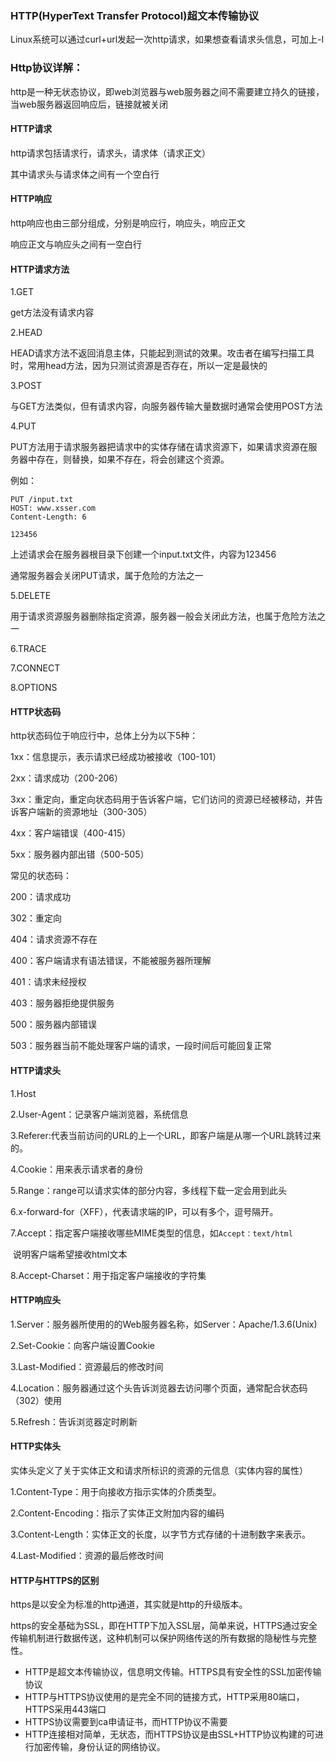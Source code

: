 ### HTTP(HyperText Transfer Protocol)超文本传输协议

Linux系统可以通过curl+url发起一次http请求，如果想查看请求头信息，可加上-I

### Http协议详解：

http是一种无状态协议，即web浏览器与web服务器之间不需要建立持久的链接，当web服务器返回响应后，链接就被关闭

#### HTTP请求

http请求包括请求行，请求头，请求体（请求正文）

其中请求头与请求体之间有一个空白行

#### HTTP响应

http响应也由三部分组成，分别是响应行，响应头，响应正文

响应正文与响应头之间有一空白行

#### HTTP请求方法

1.GET

get方法没有请求内容

2.HEAD

HEAD请求方法不返回消息主体，只能起到测试的效果。攻击者在编写扫描工具时，常用head方法，因为只测试资源是否存在，所以一定是最快的

3.POST

与GET方法类似，但有请求内容，向服务器传输大量数据时通常会使用POST方法

4.PUT

PUT方法用于请求服务器把请求中的实体存储在请求资源下，如果请求资源在服务器中存在，则替换，如果不存在，将会创建这个资源。

例如：

```
PUT	/input.txt
HOST: www.xsser.com
Content-Length: 6

123456
```

上述请求会在服务器根目录下创建一个input.txt文件，内容为123456

通常服务器会关闭PUT请求，属于危险的方法之一

5.DELETE

用于请求资源服务器删除指定资源，服务器一般会关闭此方法，也属于危险方法之一

6.TRACE

7.CONNECT

8.OPTIONS

#### HTTP状态码

http状态码位于响应行中，总体上分为以下5种：

1xx：信息提示，表示请求已经成功被接收（100-101）

2xx：请求成功（200-206）

3xx：重定向，重定向状态码用于告诉客户端，它们访问的资源已经被移动，并告诉客户端新的资源地址（300-305）

4xx：客户端错误（400-415）

5xx：服务器内部出错（500-505）

常见的状态码：

200：请求成功

302：重定向

404：请求资源不存在

400：客户端请求有语法错误，不能被服务器所理解

401：请求未经授权

403：服务器拒绝提供服务

500：服务器内部错误

503：服务器当前不能处理客户端的请求，一段时间后可能回复正常

#### HTTP请求头

1.Host

2.User-Agent：记录客户端浏览器，系统信息

3.Referer:代表当前访问的URL的上一个URL，即客户端是从哪一个URL跳转过来的。

4.Cookie：用来表示请求者的身份

5.Range：range可以请求实体的部分内容，多线程下载一定会用到此头

6.x-forward-for（XFF），代表请求端的IP，可以有多个，逗号隔开。

7.Accept：指定客户端接收哪些MIME类型的信息，如```Accept：text/html```

​	说明客户端希望接收html文本

8.Accept-Charset：用于指定客户端接收的字符集

#### HTTP响应头

1.Server：服务器所使用的的Web服务器名称，如Server：Apache/1.3.6(Unix)

2.Set-Cookie：向客户端设置Cookie

3.Last-Modified：资源最后的修改时间

4.Location：服务器通过这个头告诉浏览器去访问哪个页面，通常配合状态码（302）使用

5.Refresh：告诉浏览器定时刷新

#### HTTP实体头

实体头定义了关于实体正文和请求所标识的资源的元信息（实体内容的属性）

1.Content-Type：用于向接收方指示实体的介质类型。

2.Content-Encoding：指示了实体正文附加内容的编码

3.Content-Length：实体正文的长度，以字节方式存储的十进制数字来表示。

4.Last-Modified：资源的最后修改时间

#### HTTP与HTTPS的区别

https是以安全为标准的http通道，其实就是http的升级版本。

https的安全基础为SSL，即在HTTP下加入SSL层，简单来说，HTTPS通过安全传输机制进行数据传送，这种机制可以保护网络传送的所有数据的隐秘性与完整性。

* HTTP是超文本传输协议，信息明文传输。HTTPS具有安全性的SSL加密传输协议
* HTTP与HTTPS协议使用的是完全不同的链接方式，HTTP采用80端口，HTTPS采用443端口
* HTTPS协议需要到ca申请证书，而HTTP协议不需要
* HTTP连接相对简单，无状态，而HTTPS协议是由SSL+HTTP协议构建的可进行加密传输，身份认证的网络协议。